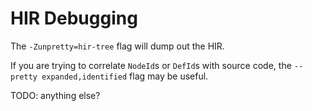 # HIR Debugging

The `-Zunpretty=hir-tree` flag will dump out the HIR.

If you are trying to correlate `NodeId`s or `DefId`s with source code, the
`--pretty expanded,identified` flag may be useful.

TODO: anything else?
